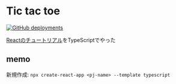 # Tic tac toe

[![GitHub deployments](https://img.shields.io/github/deployments/eggplants/tic-tac-toe/production?label=vercel&logo=vercel)](https://tic-tac-toe-taupe-nine.vercel.app/)

[Reactのチュートリアル](https://ja.reactjs.org/tutorial/tutorial.html)をTypeScriptでやった

## memo

新規作成: `npx create-react-app <pj-name> --template typescript`
